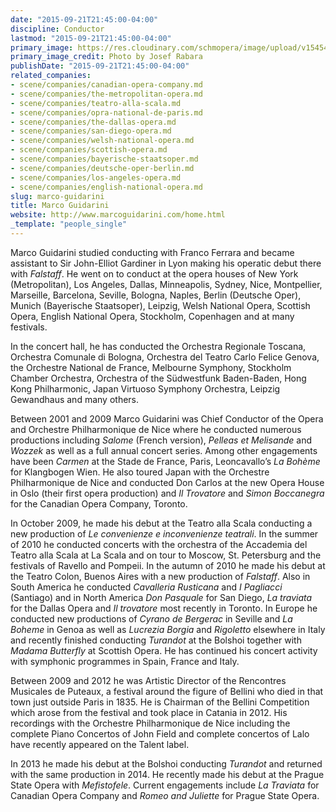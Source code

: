 ```yaml
---
date: "2015-09-21T21:45:00-04:00"
discipline: Conductor
lastmod: "2015-09-21T21:45:00-04:00"
primary_image: https://res.cloudinary.com/schmopera/image/upload/v1545409169/media/webhook-uploads/1442886118441/Guidarini_1_-_c_Josef_Rabara.jpg.jpg
primary_image_credit: Photo by Josef Rabara
publishDate: "2015-09-21T21:45:00-04:00"
related_companies:
- scene/companies/canadian-opera-company.md
- scene/companies/the-metropolitan-opera.md
- scene/companies/teatro-alla-scala.md
- scene/companies/opra-national-de-paris.md
- scene/companies/the-dallas-opera.md
- scene/companies/san-diego-opera.md
- scene/companies/welsh-national-opera.md
- scene/companies/scottish-opera.md
- scene/companies/bayerische-staatsoper.md
- scene/companies/deutsche-oper-berlin.md
- scene/companies/los-angeles-opera.md
- scene/companies/english-national-opera.md
slug: marco-guidarini
title: Marco Guidarini
website: http://www.marcoguidarini.com/home.html
_template: "people_single"
---
```


Marco Guidarini studied conducting with Franco Ferrara and became assistant to Sir John-Elliot Gardiner in Lyon making his operatic debut there with *Falstaff*. He went on to conduct at the opera houses of New York (Metropolitan), Los Angeles, Dallas, Minneapolis, Sydney, Nice, Montpellier, Marseille, Barcelona, Seville, Bologna, Naples, Berlin (Deutsche Oper), Munich (Bayerische Staatsoper), Leipzig, Welsh National Opera, Scottish Opera, English National Opera, Stockholm, Copenhagen and at many festivals.

In the concert hall, he has conducted the Orchestra Regionale Toscana, Orchestra Comunale di Bologna, Orchestra del Teatro Carlo Felice Genova, the Orchestre National de France, Melbourne Symphony, Stockholm Chamber Orchestra, Orchestra of the Südwestfunk Baden-Baden, Hong Kong Philharmonic, Japan Virtuoso Symphony Orchestra, Leipzig Gewandhaus and many others.

Between 2001 and 2009 Marco Guidarini was Chief Conductor of the Opera and Orchestre Philharmonique de Nice where he conducted numerous productions including *Salome* (French version), *Pelleas et Melisande* and *Wozzek* as well as a full annual concert series. Among other engagements have been *Carmen* at the Stade de France, Paris, Leoncavallo’s *La Bohème* for Klangbogen Wien. He also toured Japan with the Orchestre Philharmonique de Nice and conducted Don Carlos at the new Opera House in Oslo (their first opera production) and *Il Trovatore* and *Simon Boccanegra* for the Canadian Opera Company, Toronto.

In October 2009, he made his debut at the Teatro alla Scala conducting a new production of *Le convenienze e inconvenienze teatrali*. In the summer of 2010 he conducted concerts with the orchestra of the Accademia del Teatro alla Scala at La Scala and on tour to Moscow, St. Petersburg and the festivals of Ravello and Pompeii. In the autumn of 2010 he made his debut at the Teatro Colon, Buenos Aires with a new production of *Falstaff*. Also in South America he conducted *Cavalleria Rusticana* and *I Pagliacci* (Santiago) and in North America *Don Pasquale* for San Diego, *La traviata* for the Dallas Opera and *Il trovatore* most recently in Toronto. In Europe he conducted new productions of *Cyrano de Bergerac* in Seville and *La Boheme* in Genoa as well as *Lucrezia Borgia* and *Rigoletto* elsewhere in Italy and recently finished conducting *Turandot* at the Bolshoi together with *Madama Butterfly* at Scottish Opera. He has continued his concert activity with symphonic programmes in Spain, France and Italy.

Between 2009 and 2012 he was Artistic Director of the Rencontres Musicales de Puteaux, a festival around the figure of Bellini who died in that town just outside Paris in 1835. He is Chairman of the Bellini Competition which arose from the festival and took place in Catania in 2012. His recordings with the Orchestre Philharmonique de Nice including the complete Piano Concertos of John Field and complete concertos of Lalo have recently appeared on the Talent label.

In 2013 he made his debut at the Bolshoi conducting *Turandot* and returned with the same production in 2014. He recently made his debut at the Prague State Opera with *Mefistofele*. Current engagements include *La Traviata* for Canadian Opera Company and *Romeo and Juliette* for Prague State Opera.
